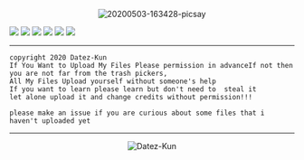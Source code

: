 <p align="center"><img src="https://i.ibb.co/ts8PhYK/20200503-163428-picsay.jpg" alt="20200503-163428-picsay"></p>

![](https://img.shields.io/badge/PHP-7.4.2-blue) ![](https://img.shields.io/badge/python-3.8.0-green) ![](https://img.shields.io/badge/python-2.7.17-orange) ![](https://img.shields.io/badge/bash-shell-brightgreen) ![](https://img.shields.io/badge/python-3.8.2-yellowgreen) ![](https://img.shields.io/badge/python-2.7.18-red)

----------
```
copyright 2020 Datez-Kun
If You Want to Upload My Files Please permission in advanceIf not then you are not far from the trash pickers,
All My Files Upload yourself without someone's help
If you want to learn please learn but don't need to  steal it
let alone upload it and change credits without permission!!!

please make an issue if you are curious about some files that i haven't uploaded yet
```
----------

<p align="center"> <img src=https://github-readme-stats.vercel.app/api?username=Datez-Kun&show_icons=true&theme=tokyonight alt=Datez-Kun /> </p>

